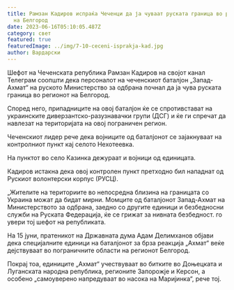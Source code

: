 ```yaml
---
title: Рамзан Кадиров испраќа Чеченци да ја чуваат руската граница во регионот
  на Белгород
date: 2023-06-16T05:10:05.487Z
category: свет
featured: true
featuredImage: ../img/7-10-ceceni-isprakja-kad.jpg
author: Вардарски
---
```

Шефот на Чеченската република Рамзан Кадиров на својот канал Телеграм соопшти дека персоналот на чеченскиот баталјон „Запад-Ахмат“ на руското Министерство за одбрана почнал да ја чува руската граница во регионот на Белгород.

Според него, припадниците на овој баталјон ќе се спротивстават на украинските диверзантско-разузнавачки групи (ДСГ) и ќе ги спречат да навлезат на територијата на овој пограничен регион.

Чеченскиот лидер рече дека војниците од баталјонот се зајакнуваат на контролниот пункт кај селото Нехотеевка.

На пунктот во село Казинка дежураат и војници од единицата.

Кадиров истакна дека овој контролен пункт претходно бил нападнат од Рускиот волонтерски корпус (РУСЦ).

„Жителите на териториите во непосредна близина на границата со Украина можат да бидат мирни. Момците од баталјонот Запад-Ахмат на Министерството за одбрана, заедно со другите единици и безбедносни служби на Руската Федерација, ќе се грижат за нивната безбедност. го увери тој шефот на републиката.

На 15 јуни, пратеникот на Државната дума Адам Делимханов објави дека специјалните единици на баталјонот за брза реакција „Ахмат“ веќе дејствуваат во пограничните области на регионот Белгород.

Покрај тоа, единиците „Ахмат“ учествуваат во битките во Доњецката и Луганската народна република, регионите Запорожје и Керсон, а особено „самоуверено напредуваат во насока на Маријинка“, рече тој.